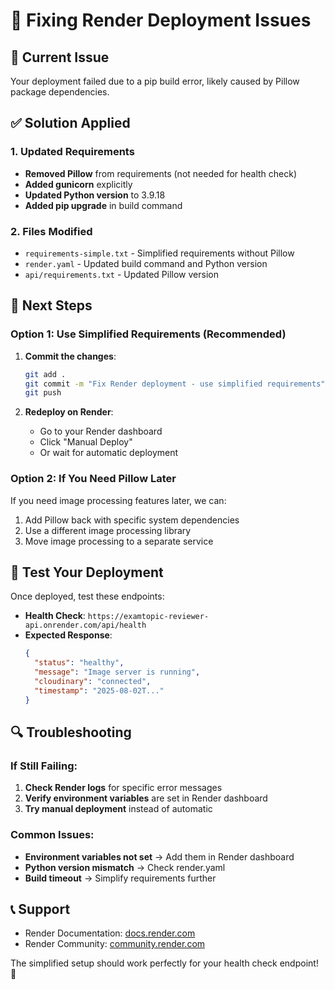 # 🔧 Fixing Render Deployment Issues

## 🚨 Current Issue
Your deployment failed due to a pip build error, likely caused by Pillow package dependencies.

## ✅ Solution Applied

### 1. Updated Requirements
- **Removed Pillow** from requirements (not needed for health check)
- **Added gunicorn** explicitly
- **Updated Python version** to 3.9.18
- **Added pip upgrade** in build command

### 2. Files Modified
- `requirements-simple.txt` - Simplified requirements without Pillow
- `render.yaml` - Updated build command and Python version
- `api/requirements.txt` - Updated Pillow version

## 🚀 Next Steps

### Option 1: Use Simplified Requirements (Recommended)
1. **Commit the changes**:
   ```bash
   git add .
   git commit -m "Fix Render deployment - use simplified requirements"
   git push
   ```

2. **Redeploy on Render**:
   - Go to your Render dashboard
   - Click "Manual Deploy" 
   - Or wait for automatic deployment

### Option 2: If You Need Pillow Later
If you need image processing features later, we can:
1. Add Pillow back with specific system dependencies
2. Use a different image processing library
3. Move image processing to a separate service

## 🧪 Test Your Deployment

Once deployed, test these endpoints:
- **Health Check**: `https://examtopic-reviewer-api.onrender.com/api/health`
- **Expected Response**:
  ```json
  {
    "status": "healthy",
    "message": "Image server is running",
    "cloudinary": "connected",
    "timestamp": "2025-08-02T..."
  }
  ```

## 🔍 Troubleshooting

### If Still Failing:
1. **Check Render logs** for specific error messages
2. **Verify environment variables** are set in Render dashboard
3. **Try manual deployment** instead of automatic

### Common Issues:
- **Environment variables not set** → Add them in Render dashboard
- **Python version mismatch** → Check render.yaml
- **Build timeout** → Simplify requirements further

## 📞 Support
- Render Documentation: [docs.render.com](https://docs.render.com)
- Render Community: [community.render.com](https://community.render.com)

The simplified setup should work perfectly for your health check endpoint! 🎉 